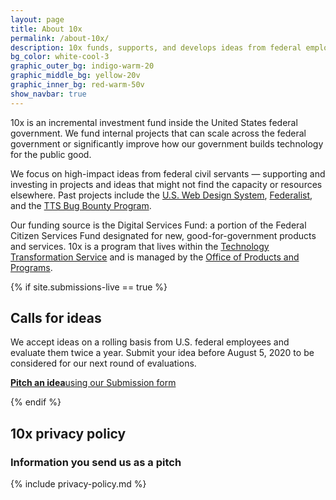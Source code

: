 ```yaml
---
layout: page
title: About 10x
permalink: /about-10x/
description: 10x funds, supports, and develops ideas from federal employees about how technology can improve the public’s experience with the government.
bg_color: white-cool-3
graphic_outer_bg: indigo-warm-20
graphic_middle_bg: yellow-20v
graphic_inner_bg: red-warm-50v
show_navbar: true
---
```


10x is an incremental investment fund inside the United States federal government. We fund internal projects that can scale across the federal government or significantly improve how our government builds technology for the public good.

We focus on high-impact ideas from federal civil servants — supporting and investing in projects and ideas that might not find the capacity or resources elsewhere. Past projects include the [U.S. Web Design System](https://designsystem.digital.gov), [Federalist](https://federalist.18f.gov), and the [TTS Bug Bounty Program](https://hackerone.com/tts).

Our funding source is the Digital Services Fund: a portion of the Federal Citizen Services Fund designated for new, good-for-government products and services. 10x is a program that lives within the [Technology Transformation Service](https://www.gsa.gov/about-us/organization/federal-acquisition-service/technology-transformation-services) and is managed by the [Office of Products and Programs](https://www.gsa.gov/about-us/organization/federal-acquisition-service/technology-transformation-services/office-of-products-and-programs).

{% if site.submissions-live == true %}

<h2 class="docs-h2">Calls for ideas</h2>

We accept ideas on a rolling basis from U.S. federal employees and evaluate them twice a year. Submit your idea before August 5, 2020 to be considered for our next round of evaluations.

<div class="grid-row tablet:display-flex tablet:align-items-center clearfix margin-top-2 tablet:margin-top-3">
  <a href="https://feedback.gsa.gov/jfe/form/SV_1Im8dTPnjnV3HpP" class="grid-col tablet:grid-col-auto background-color-red-warm-50v color-white padding-2 border-radius-small tablet:margin-right-5 text-decoration-none hover:background-color-indigo-warm-50v text-align-center margin-top-2 tablet:margin-top-0"><strong class="tablet:font-sans-8">Pitch an idea</strong><span class="font-sans-6 font-weight-300 display-block color-white">using our Submission form</span></a>
</div>

{% endif %}

<h2 class="docs-h2">10x privacy policy</h2>

### Information you send us as a pitch

{% include privacy-policy.md %}
